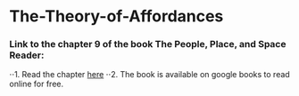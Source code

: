 # The-Theory-of-Affordances

### Link to the chapter 9 of the book The People, Place, and Space Reader: 
⋅⋅1. Read the chapter [here](https://books.google.co.in/books?hl=en&lr=&id=b9WWAwAAQBAJ&oi=fnd&pg=PA56&dq=The+Theory+of+Affordances&ots=KV2vyDqpx8&sig=6OEU92g8_gUyybfpYG7Jo6zSHrs#v=onepage&q&f=false)
⋅⋅2. The book is available on google books to read online for free. 